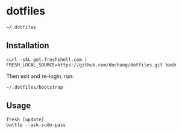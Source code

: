 dotfiles
========

`~/.dotfiles`

Installation
------------

    curl -sSL get.freshshell.com | FRESH_LOCAL_SOURCE=https://github.com/dochang/dotfiles.git bash

Then exit and re-login, run:

    ~/.dotfiles/bootstrap

Usage
-----

    fresh [update]
    battle --ask-sudo-pass

